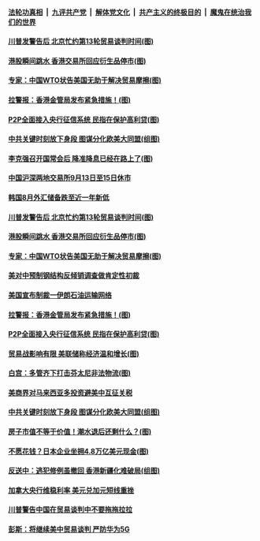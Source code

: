 ####  [法轮功真相](../../../../basic/blob/master/README.md?t=09060013) &nbsp;|&nbsp; [九评共产党](../../../../9ping.md/blob/master/README.md?t=09060013) &nbsp;|&nbsp; [解体党文化](../../../../jtdwh.md/blob/master/README.md?t=09060013)  &nbsp;|&nbsp; [共产主义的终极目的](../../../../gczydzjmd.md/blob/master/README.md?t=09060013) &nbsp;|&nbsp; [魔鬼在统治我们的世界](../../../../mgztzwmdsj.md/blob/master/README.md?t=09060013) 

#### [川普发警告后 北京忙约第13轮贸易谈判时间(图)](../pages/p5/906299.md?t=09060013) 

#### [港股瞬间跳水 香港交易所回应衍生品停市(图)](../pages/p5/906295.md?t=09060013) 

#### [专家：中国WTO状告美国无助于解决贸易摩擦(图)](../pages/p5/906284.md?t=09060013) 

#### [拉警报：香港金管局发布紧急措施！(图)](../pages/p5/906214.md?t=09060013) 

#### [P2P全面接入央行征信系统 民指在保护高利贷(图)](../pages/p5/906179.md?t=09060013) 

#### [中共关键时刻放下身段 图谋分化欧美大同盟(组图)](../pages/p5/906206.md?t=09060013) 

#### [李克强召开国常会后 降准降息已经在路上了(图)](../pages/p5/906311.md?t=09060013) 

#### [中国沪深两地交易所9月13日至15日休市](../pages/p5/906325.md?t=09060013) 

#### [韩国8月外汇储备跌至近一年新低](../pages/p5/906324.md?t=09060013) 

#### [川普发警告后 北京忙约第13轮贸易谈判时间(图)](../pages/p5/906299.md?t=09060013) 

#### [港股瞬间跳水 香港交易所回应衍生品停市(图)](../pages/p5/906295.md?t=09060013) 

#### [专家：中国WTO状告美国无助于解决贸易摩擦(图)](../pages/p5/906284.md?t=09060013) 

#### [美对中预制钢结构反倾销调查做肯定性初裁](../pages/p5/906283.md?t=09060013) 

#### [美国宣布制裁一伊朗石油运输网络](../pages/p5/906282.md?t=09060013) 

#### [拉警报：香港金管局发布紧急措施！(图)](../pages/p5/906214.md?t=09060013) 

#### [P2P全面接入央行征信系统 民指在保护高利贷(图)](../pages/p5/906179.md?t=09060013) 

#### [贸易战影响有限 美联储称经济温和增长(图)](../pages/p5/906235.md?t=09060013) 

#### [白宫：多管齐下打击芬太尼非法物流(图)](../pages/p5/906228.md?t=09060013) 

#### [美商界对马来西亚多投资避美中互征关税](../pages/p5/906223.md?t=09060013) 

#### [中共关键时刻放下身段 图谋分化欧美大同盟(组图)](../pages/p5/906206.md?t=09060013) 

#### [房子市值不等于价值！潮水退后还剩什么？(图)](../pages/p5/906184.md?t=09060013) 

#### [不愿花钱？日本企业坐拥4.8万亿美元现金(图)](../pages/p5/906183.md?t=09060013) 

#### [反送中：逃犯修例虽撤回 香港新疆化难破局(组图)](../pages/p5/906208.md?t=09060013) 

#### [加拿大央行维稳利率 美元兑加元短线重挫](../pages/p5/906200.md?t=09060013) 

#### [川普警告中国在贸易谈判中不要拖拖拉拉](../pages/p5/906157.md?t=09060013) 

#### [彭斯：将继续美中贸易谈判 严防华为5G](../pages/p5/906156.md?t=09060013) 

